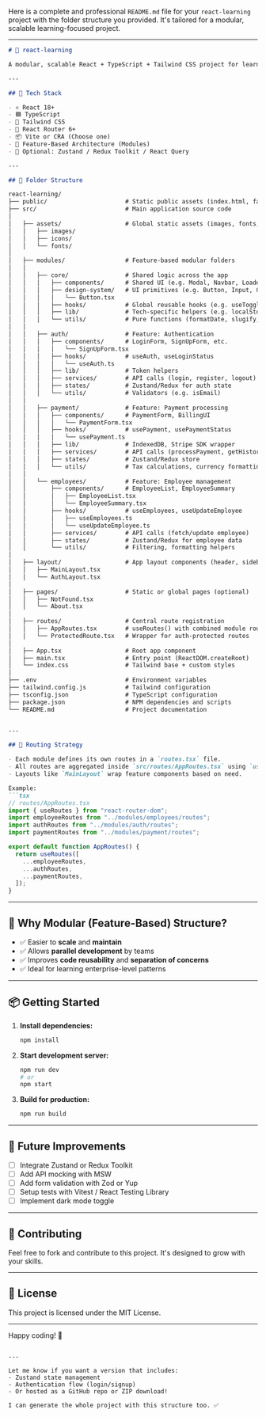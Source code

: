 Here is a complete and professional `README.md` file for your `react-learning` project with the folder structure you provided. It's tailored for a modular, scalable learning-focused project.

---

```md
# 📘 react-learning

A modular, scalable React + TypeScript + Tailwind CSS project for learning and experimenting with best practices in modern React development.

---

## 🚀 Tech Stack

- ⚛️ React 18+
- 🟦 TypeScript
- 🎨 Tailwind CSS
- 🔁 React Router 6+
- 📦 Vite or CRA (Choose one)
- 🧠 Feature-Based Architecture (Modules)
- 🧪 Optional: Zustand / Redux Toolkit / React Query

---

## 🧩 Folder Structure

react-learning/
├── public/                      # Static public assets (index.html, favicon, etc.)
├── src/                         # Main application source code
│
│   ├── assets/                  # Global static assets (images, fonts, etc.)
│   │   ├── images/
│   │   ├── icons/
│   │   └── fonts/
│
│   ├── modules/                 # Feature-based modular folders
│   │
│   │   ├── core/                # Shared logic across the app
│   │   │   ├── components/      # Shared UI (e.g. Modal, Navbar, Loader)
│   │   │   ├── design-system/   # UI primitives (e.g. Button, Input, Card)
│   │   │   │   └── Button.tsx
│   │   │   ├── hooks/           # Global reusable hooks (e.g. useToggle, useDebounce)
│   │   │   ├── lib/             # Tech-specific helpers (e.g. localStorage, dom)
│   │   │   └── utils/           # Pure functions (formatDate, slugify, etc.)
│   │
│   │   ├── auth/                # Feature: Authentication
│   │   │   ├── components/      # LoginForm, SignUpForm, etc.
│   │   │   │   └── SignUpForm.tsx
│   │   │   ├── hooks/           # useAuth, useLoginStatus
│   │   │   │   └── useAuth.ts
│   │   │   ├── lib/             # Token helpers
│   │   │   ├── services/        # API calls (login, register, logout)
│   │   │   ├── states/          # Zustand/Redux for auth state
│   │   │   └── utils/           # Validators (e.g. isEmail)
│   │
│   │   ├── payment/             # Feature: Payment processing
│   │   │   ├── components/      # PaymentForm, BillingUI
│   │   │   │   └── PaymentForm.tsx
│   │   │   ├── hooks/           # usePayment, usePaymentStatus
│   │   │   │   └── usePayment.ts
│   │   │   ├── lib/             # IndexedDB, Stripe SDK wrapper
│   │   │   ├── services/        # API calls (processPayment, getHistory)
│   │   │   ├── states/          # Zustand/Redux store
│   │   │   └── utils/           # Tax calculations, currency formatting
│   │
│   │   └── employees/           # Feature: Employee management
│   │       ├── components/      # EmployeeList, EmployeeSummary
│   │       │   ├── EmployeeList.tsx
│   │       │   └── EmployeeSummary.tsx
│   │       ├── hooks/           # useEmployees, useUpdateEmployee
│   │       │   ├── useEmployees.ts
│   │       │   └── useUpdateEmployee.ts
│   │       ├── services/        # API calls (fetch/update employee)
│   │       ├── states/          # Zustand/Redux for employee data
│   │       └── utils/           # Filtering, formatting helpers
│
│   ├── layout/                  # App layout components (header, sidebar, footer)
│   │   ├── MainLayout.tsx
│   │   └── AuthLayout.tsx
│
│   ├── pages/                   # Static or global pages (optional)
│   │   ├── NotFound.tsx
│   │   └── About.tsx
│
│   ├── routes/                  # Central route registration
│   │   ├── AppRoutes.tsx        # useRoutes() with combined module routes
│   │   └── ProtectedRoute.tsx   # Wrapper for auth-protected routes
│
│   ├── App.tsx                  # Root app component
│   ├── main.tsx                 # Entry point (ReactDOM.createRoot)
│   └── index.css                # Tailwind base + custom styles
│
├── .env                         # Environment variables
├── tailwind.config.js           # Tailwind configuration
├── tsconfig.json                # TypeScript configuration
├── package.json                 # NPM dependencies and scripts
└── README.md                    # Project documentation


---

## 🧭 Routing Strategy

- Each module defines its own routes in a `routes.tsx` file.
- All routes are aggregated inside `src/routes/AppRoutes.tsx` using `useRoutes`.
- Layouts like `MainLayout` wrap feature components based on need.

Example:
```tsx
// routes/AppRoutes.tsx
import { useRoutes } from "react-router-dom";
import employeeRoutes from "../modules/employees/routes";
import authRoutes from "../modules/auth/routes";
import paymentRoutes from "../modules/payment/routes";

export default function AppRoutes() {
  return useRoutes([
    ...employeeRoutes,
    ...authRoutes,
    ...paymentRoutes,
  ]);
}
````

---

## 🧠 Why Modular (Feature-Based) Structure?

* ✅ Easier to **scale** and **maintain**
* ✅ Allows **parallel development** by teams
* ✅ Improves **code reusability** and **separation of concerns**
* ✅ Ideal for learning enterprise-level patterns

---

## 📦 Getting Started

1. **Install dependencies:**

   ```bash
   npm install
   ```

2. **Start development server:**

   ```bash
   npm run dev
   # or
   npm start
   ```

3. **Build for production:**

   ```bash
   npm run build
   ```

---

## 🔧 Future Improvements

* [ ] Integrate Zustand or Redux Toolkit
* [ ] Add API mocking with MSW
* [ ] Add form validation with Zod or Yup
* [ ] Setup tests with Vitest / React Testing Library
* [ ] Implement dark mode toggle

---

## 🙌 Contributing

Feel free to fork and contribute to this project. It's designed to grow with your skills.

---

## 📄 License

This project is licensed under the MIT License.

---

Happy coding! 🚀

```

---

Let me know if you want a version that includes:
- Zustand state management
- Authentication flow (login/signup)
- Or hosted as a GitHub repo or ZIP download!

I can generate the whole project with this structure too. ✅
```

